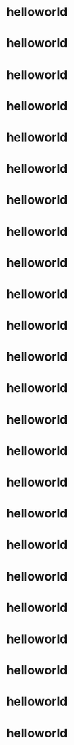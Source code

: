 # helloworld
# helloworld
# helloworld
# helloworld
# helloworld
# helloworld
# helloworld
# helloworld
# helloworld
# helloworld
# helloworld
# helloworld
# helloworld
# helloworld
# helloworld
# helloworld
# helloworld
# helloworld
# helloworld
# helloworld
# helloworld
# helloworld
# helloworld
# helloworld
